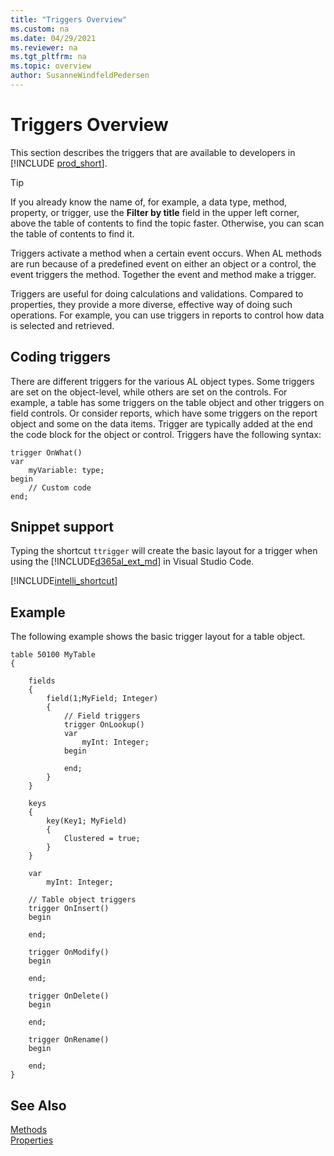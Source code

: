 ```yaml
---
title: "Triggers Overview"
ms.custom: na
ms.date: 04/29/2021
ms.reviewer: na
ms.tgt_pltfrm: na
ms.topic: overview
author: SusanneWindfeldPedersen
---
```


# Triggers Overview

This section describes the triggers that are available to developers in [!INCLUDE [prod_short](../../includes/prod_short.md)].

> [!TIP]  
> If you already know the name of, for example, a data type, method, property, or trigger, use the **Filter by title** field in the upper left corner, above the table of contents to find the topic faster. Otherwise, you can scan the table of contents to find it.

Triggers activate a method when a certain event occurs. When AL methods are run because of a predefined event on either an object or a control, the event triggers the method. Together the event and method make a trigger.

Triggers are useful for doing calculations and validations. Compared to properties, they provide a more diverse, effective way of doing such operations. For example, you can use triggers in reports to control how data is selected and retrieved.

## Coding triggers

There are different triggers for the various AL object types. Some triggers are set on the object-level, while others are set on the controls. For example, a table has some triggers on the table object and other triggers on field controls. Or consider reports, which have some triggers on the report object and some on the data items. Trigger are typically added at the end the code block for the object or control. Triggers have the following syntax:

```al
trigger OnWhat()
var
    myVariable: type;
begin
    // Custom code
end;
```

## Snippet support

Typing the shortcut `ttrigger` will create the basic layout for a trigger when using the [!INCLUDE[d365al_ext_md](../../includes/d365al_ext_md.md)] in Visual Studio Code.

[!INCLUDE[intelli_shortcut](../includes/intelli_shortcut.md)]

## Example

The following example shows the basic trigger layout for a table object.

```al
table 50100 MyTable
{
   
    fields
    {
        field(1;MyField; Integer)
        {
            // Field triggers
            trigger OnLookup()
            var
                myInt: Integer;
            begin
                
            end;
        }
    }
    
    keys
    {
        key(Key1; MyField)
        {
            Clustered = true;
        }
    }
    
    var
        myInt: Integer;
    
    // Table object triggers
    trigger OnInsert()
    begin
        
    end;
    
    trigger OnModify()
    begin
        
    end;
    
    trigger OnDelete()
    begin
        
    end;
    
    trigger OnRename()
    begin
        
    end;  
}
```

## See Also

[Methods](../methods-auto/library.md)  
[Properties](../properties/devenv-properties.md)